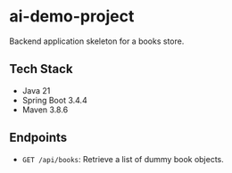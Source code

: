 # ai-demo-project

Backend application skeleton for a books store.

## Tech Stack
- Java 21
- Spring Boot 3.4.4
- Maven 3.8.6

## Endpoints
- `GET /api/books`: Retrieve a list of dummy book objects.

